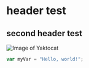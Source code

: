 # header test
## second header test

![Image of Yaktocat](https://octodex.github.com/images/yaktocat.png)

``` javascript
var myVar = "Hello, world!";
```
